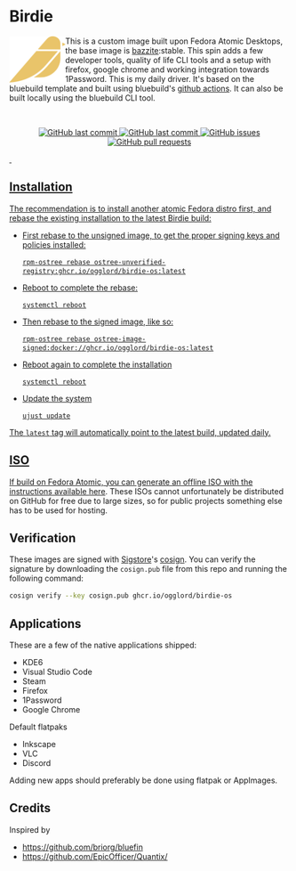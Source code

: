 # Birdie &nbsp; 
<img align="left" width="20%"  src="https://raw.githubusercontent.com/Ogglord/birdie/b04467a5eb5d85c0236397ac62125be038350b14/config/files/usr/share/pixmaps/system-logo-white.png" alt="Birdie OS">

This is a custom image built upon Fedora Atomic Desktops, the base image is [bazzite](https://github.com/ublue-os/bazzite/):stable. This spin adds a few developer tools, quality of life CLI tools and a setup with firefox, google chrome and working integration towards 1Password. This is my daily driver. It's based on the bluebuild template and built using bluebuild's [github actions](https://github.com/blue-build/github-action). It can also be built locally using the bluebuild CLI tool.

<p>&nbsp;</p>


<p align="center">
    <a href="https://github.com/Ogglord/birdie/actions/workflows/build.yml">
    <img src="https://github.com/Ogglord/birdie/actions/workflows/build.yml/badge.svg?style=flat-square&logo=github&logoColor=white"
         alt="GitHub last commit">
    <a href="https://github.com/Ogglord/birdie/commits/master">
    <img src="https://img.shields.io/github/last-commit/Ogglord/birdie.svg?style=flat-square&logo=github&logoColor=white"
         alt="GitHub last commit">
    <a href="https://github.com/Ogglord/birdie/issues">
    <img src="https://img.shields.io/github/issues-raw/Ogglord/birdie.svg?style=flat-square&logo=github&logoColor=white"
         alt="GitHub issues">
    <a href="https://github.com/Ogglord/birdie/pulls">
    <img src="https://img.shields.io/github/issues-pr-raw/Ogglord/birdie.svg?style=flat-square&logo=github&logoColor=white"
         alt="GitHub pull requests">
</p>

<p>&nbsp;</p>

## Installation

The recommendation is to install another atomic Fedora distro first, and rebase the existing installation to the latest Birdie build:

- First rebase to the unsigned image, to get the proper signing keys and policies installed:
  ```
  rpm-ostree rebase ostree-unverified-registry:ghcr.io/ogglord/birdie-os:latest
  ```
- Reboot to complete the rebase:
  ```
  systemctl reboot
  ```
- Then rebase to the signed image, like so:
  ```
  rpm-ostree rebase ostree-image-signed:docker://ghcr.io/ogglord/birdie-os:latest
  ```
- Reboot again to complete the installation
  ```
  systemctl reboot
  ```
- Update the system
  ```
  ujust update
  ```  

The `latest` tag will automatically point to the latest build, updated daily.

## ISO

If build on Fedora Atomic, you can generate an offline ISO with the instructions available [here](https://blue-build.org/learn/universal-blue/#fresh-install-from-an-iso). These ISOs cannot unfortunately be distributed on GitHub for free due to large sizes, so for public projects something else has to be used for hosting.

## Verification

These images are signed with [Sigstore](https://www.sigstore.dev/)'s [cosign](https://github.com/sigstore/cosign). You can verify the signature by downloading the `cosign.pub` file from this repo and running the following command:

```bash
cosign verify --key cosign.pub ghcr.io/ogglord/birdie-os
```
## Applications

These are a few of the native applications shipped:

 - KDE6
 - Visual Studio Code
 - Steam
 - Firefox 
 - 1Password
 - Google Chrome

Default flatpaks

 - Inkscape
 - VLC
 - Discord

Adding new apps should preferably be done using flatpak or AppImages.

## Credits

Inspired by

 - https://github.com/briorg/bluefin
 - https://github.com/EpicOfficer/Quantix/

